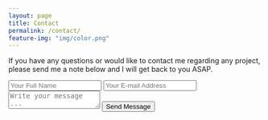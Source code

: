 ```yaml
---
layout: page
title: Contact
permalink: /contact/
feature-img: "img/color.png"
---
```


If you have any questions or would like to contact me regarding any project, please send me a note below and I will get back to you ASAP.

<form action="https://getsimpleform.com/messages?form_api_token=210560a742f5c9dbf715c9e051fa071d" method="post">
  <!-- the redirect_to is optional, the form will redirect to the referrer on submission -->
  <input type='hidden' name='redirect_to' value='http://tdfranklin.com/thank-you/' />
  <input type='text' name='name' placeholder='Your Full Name' />
  <input type='email' name='email' placeholder='Your E-mail Address' />
  <textarea name='message' placeholder='Write your message ...'></textarea>
  <input type='submit' value='Send Message' />
</form>